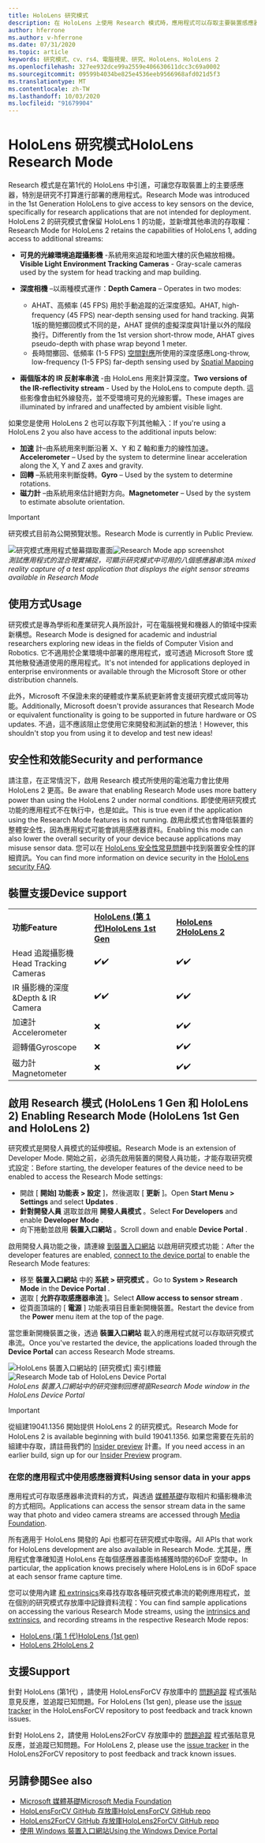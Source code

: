 ```yaml
---
title: HoloLens 研究模式
description: 在 HoloLens 上使用 Research 模式時，應用程式可以存取主要裝置感應器串流 (深度、環境追蹤和 IR 反射率) 。
author: hferrone
ms.author: v-hferrone
ms.date: 07/31/2020
ms.topic: article
keywords: 研究模式、cv、rs4、電腦視覺、研究、HoloLens、HoloLens 2
ms.openlocfilehash: 327ee932dce99a2559e406630611dcc3c69a0002
ms.sourcegitcommit: 09599b4034be825e4536eeb9566968afd021d5f3
ms.translationtype: MT
ms.contentlocale: zh-TW
ms.lasthandoff: 10/03/2020
ms.locfileid: "91679904"
---
```

# <a name="hololens-research-mode"></a><span data-ttu-id="69b03-104">HoloLens 研究模式</span><span class="sxs-lookup"><span data-stu-id="69b03-104">HoloLens Research Mode</span></span>

<span data-ttu-id="69b03-105">Research 模式是在第1代的 HoloLens 中引進，可讓您存取裝置上的主要感應器，特別是研究不打算進行部署的應用程式。</span><span class="sxs-lookup"><span data-stu-id="69b03-105">Research Mode was introduced in the 1st Generation HoloLens to give access to key sensors on the device, specifically for research applications that are not intended for deployment.</span></span>  <span data-ttu-id="69b03-106">HoloLens 2 的研究模式會保留 HoloLens 1 的功能，並新增其他串流的存取權：</span><span class="sxs-lookup"><span data-stu-id="69b03-106">Research Mode for HoloLens 2 retains the capabilities of HoloLens 1, adding access to additional streams:</span></span>

* <span data-ttu-id="69b03-107">**可見的光線環境追蹤攝影機** -系統用來追蹤和地圖大樓的灰色縮放相機。</span><span class="sxs-lookup"><span data-stu-id="69b03-107">**Visible Light Environment Tracking Cameras** - Gray-scale cameras used by the system for head tracking and map building.</span></span>
* <span data-ttu-id="69b03-108">**深度相機** –以兩種模式運作：</span><span class="sxs-lookup"><span data-stu-id="69b03-108">**Depth Camera** – Operates in two modes:</span></span>  
    + <span data-ttu-id="69b03-109">AHAT、高頻率 (45 FPS) 用於手動追蹤的近深度感知。</span><span class="sxs-lookup"><span data-stu-id="69b03-109">AHAT, high-frequency (45 FPS) near-depth sensing used for hand tracking.</span></span> <span data-ttu-id="69b03-110">與第1版的簡短擲回模式不同的是，AHAT 提供的虛擬深度與1計量以外的階段換行。</span><span class="sxs-lookup"><span data-stu-id="69b03-110">Differently from the 1st version short-throw mode, AHAT gives pseudo-depth with phase wrap beyond 1 meter.</span></span> 
    + <span data-ttu-id="69b03-111">長時間擲回、低頻率 (1-5 FPS) [空間對應](../../design/spatial-mapping.md)所使用的深度感應</span><span class="sxs-lookup"><span data-stu-id="69b03-111">Long-throw, low-frequency (1-5 FPS) far-depth sensing used by [Spatial Mapping](../../design/spatial-mapping.md)</span></span>

* <span data-ttu-id="69b03-112">**兩個版本的 IR 反射率串流** -由 HoloLens 用來計算深度。</span><span class="sxs-lookup"><span data-stu-id="69b03-112">**Two versions of the IR-reflectivity stream** - Used by the HoloLens to compute depth.</span></span> <span data-ttu-id="69b03-113">這些影像會由紅外線發亮，並不受環境可見的光線影響。</span><span class="sxs-lookup"><span data-stu-id="69b03-113">These images are illuminated by infrared and unaffected by ambient visible light.</span></span>

<span data-ttu-id="69b03-114">如果您是使用 HoloLens 2 也可以存取下列其他輸入：</span><span class="sxs-lookup"><span data-stu-id="69b03-114">If you're using a HoloLens 2 you also have access to the additional inputs below:</span></span>

* <span data-ttu-id="69b03-115">**加速** 計–由系統用來判斷沿著 X、Y 和 Z 軸和重力的線性加速。</span><span class="sxs-lookup"><span data-stu-id="69b03-115">**Accelerometer** – Used by the system to determine linear acceleration along the X, Y and Z axes and gravity.</span></span>
* <span data-ttu-id="69b03-116">**回轉** –系統用來判斷旋轉。</span><span class="sxs-lookup"><span data-stu-id="69b03-116">**Gyro** – Used by the system to determine rotations.</span></span>
* <span data-ttu-id="69b03-117">**磁力計** –由系統用來估計絕對方向。</span><span class="sxs-lookup"><span data-stu-id="69b03-117">**Magnetometer** – Used by the system to estimate absolute orientation.</span></span>

> [!IMPORTANT]
> <span data-ttu-id="69b03-118">研究模式目前為公開預覽狀態。</span><span class="sxs-lookup"><span data-stu-id="69b03-118">Research Mode is currently in Public Preview.</span></span> 

<span data-ttu-id="69b03-119">![研究模式應用程式螢幕擷取畫面](images/sensor-stream-viewer.jpg)</span><span class="sxs-lookup"><span data-stu-id="69b03-119">![Research Mode app screenshot](images/sensor-stream-viewer.jpg)</span></span><br>
<span data-ttu-id="69b03-120">*測試應用程式的混合現實捕捉，可顯示研究模式中可用的八個感應器串流*</span><span class="sxs-lookup"><span data-stu-id="69b03-120">*A mixed reality capture of a test application that displays the eight sensor streams available in Research Mode*</span></span>

## <a name="usage"></a><span data-ttu-id="69b03-121">使用方式</span><span class="sxs-lookup"><span data-stu-id="69b03-121">Usage</span></span>

<span data-ttu-id="69b03-122">研究模式是專為學術和產業研究人員所設計，可在電腦視覺和機器人的領域中探索新構想。</span><span class="sxs-lookup"><span data-stu-id="69b03-122">Research Mode is designed for academic and industrial researchers exploring new ideas in the fields of Computer Vision and Robotics.</span></span>  <span data-ttu-id="69b03-123">它不適用於企業環境中部署的應用程式，或可透過 Microsoft Store 或其他散發通道使用的應用程式。</span><span class="sxs-lookup"><span data-stu-id="69b03-123">It's not intended for applications deployed in enterprise environments or available through the Microsoft Store or other distribution channels.</span></span>

<span data-ttu-id="69b03-124">此外，Microsoft 不保證未來的硬體或作業系統更新將會支援研究模式或同等功能。</span><span class="sxs-lookup"><span data-stu-id="69b03-124">Additionally, Microsoft doesn't provide assurances that Research Mode or equivalent functionality is going to be supported in future hardware or OS updates.</span></span> <span data-ttu-id="69b03-125">不過，這不應該阻止您使用它來開發和測試新的想法！</span><span class="sxs-lookup"><span data-stu-id="69b03-125">However, this shouldn't stop you from using it to develop and test new ideas!</span></span>

## <a name="security-and-performance"></a><span data-ttu-id="69b03-126">安全性和效能</span><span class="sxs-lookup"><span data-stu-id="69b03-126">Security and performance</span></span>

<span data-ttu-id="69b03-127">請注意，在正常情況下，啟用 Research 模式所使用的電池電力會比使用 HoloLens 2 更高。</span><span class="sxs-lookup"><span data-stu-id="69b03-127">Be aware that enabling Research Mode uses more battery power than using the HoloLens 2 under normal conditions.</span></span> <span data-ttu-id="69b03-128">即使使用研究模式功能的應用程式不在執行中，也是如此。</span><span class="sxs-lookup"><span data-stu-id="69b03-128">This is true even if the application using the Research Mode features is not running.</span></span>  <span data-ttu-id="69b03-129">啟用此模式也會降低裝置的整體安全性，因為應用程式可能會誤用感應器資料。</span><span class="sxs-lookup"><span data-stu-id="69b03-129">Enabling this mode can also lower the overall security of your device because applications may misuse sensor data.</span></span>  <span data-ttu-id="69b03-130">您可以在 [HoloLens 安全性常見問題](https://docs.microsoft.com/hololens/hololens-faq-security)中找到裝置安全性的詳細資訊。</span><span class="sxs-lookup"><span data-stu-id="69b03-130">You can find more information on device security in the [HoloLens security FAQ](https://docs.microsoft.com/hololens/hololens-faq-security).</span></span>  

## <a name="device-support"></a><span data-ttu-id="69b03-131">裝置支援</span><span class="sxs-lookup"><span data-stu-id="69b03-131">Device support</span></span>
<table><span data-ttu-id="69b03-132">
    <colgroup>
    <col width="33%" />
    <col width="33%" />
    <col width="33%" /> </colgroup>
    </span><span class="sxs-lookup"><span data-stu-id="69b03-132">
    <colgroup>
    <col width="33%" />
    <col width="33%" />
    <col width="33%" /> </colgroup>
    </span></span><tr>
        <td><span data-ttu-id="69b03-133"><strong>功能</strong></span><span class="sxs-lookup"><span data-stu-id="69b03-133"><strong>Feature</strong></span></span></td>
        <td><span data-ttu-id="69b03-134"><a href="https://docs.microsoft.com/hololens/hololens1-hardware"><strong>HoloLens (第 1 代)</strong></a></span><span class="sxs-lookup"><span data-stu-id="69b03-134"><a href="https://docs.microsoft.com/hololens/hololens1-hardware"><strong>HoloLens 1st Gen</strong></a></span></span></td>
        <td><span data-ttu-id="69b03-135"><a href="https://docs.microsoft.com/hololens/hololens2-hardware"><strong>HoloLens 2</strong></a></span><span class="sxs-lookup"><span data-stu-id="69b03-135"><a href="https://docs.microsoft.com/hololens/hololens2-hardware"><strong>HoloLens 2</strong></a></span></span></td>
    </tr>
     <tr>
        <td><span data-ttu-id="69b03-136">Head 追蹤攝影機</span><span class="sxs-lookup"><span data-stu-id="69b03-136">Head Tracking Cameras</span></span></td>
        <td><span data-ttu-id="69b03-137">✔️</span><span class="sxs-lookup"><span data-stu-id="69b03-137">✔️</span></span></td>
        <td><span data-ttu-id="69b03-138">✔️</span><span class="sxs-lookup"><span data-stu-id="69b03-138">✔️</span></span></td>
    </tr>
    <tr>
        <td><span data-ttu-id="69b03-139">IR 攝影機的深度 &</span><span class="sxs-lookup"><span data-stu-id="69b03-139">Depth & IR Camera</span></span></td>
        <td><span data-ttu-id="69b03-140">✔️</span><span class="sxs-lookup"><span data-stu-id="69b03-140">✔️</span></span></td>
        <td><span data-ttu-id="69b03-141">✔️</span><span class="sxs-lookup"><span data-stu-id="69b03-141">✔️</span></span></td>
    </tr>
    <tr>
        <td><span data-ttu-id="69b03-142">加速計</span><span class="sxs-lookup"><span data-stu-id="69b03-142">Accelerometer</span></span></td>
        <td>❌</td>
        <td><span data-ttu-id="69b03-143">✔️</span><span class="sxs-lookup"><span data-stu-id="69b03-143">✔️</span></span></td>
    </tr>
    <tr>
        <td><span data-ttu-id="69b03-144">迴轉儀</span><span class="sxs-lookup"><span data-stu-id="69b03-144">Gyroscope</span></span></td>
        <td>❌</td>
        <td><span data-ttu-id="69b03-145">✔️</span><span class="sxs-lookup"><span data-stu-id="69b03-145">✔️</span></span></td>
    </tr>
    <tr>
        <td><span data-ttu-id="69b03-146">磁力計</span><span class="sxs-lookup"><span data-stu-id="69b03-146">Magnetometer</span></span></td>
        <td>❌</td>
        <td><span data-ttu-id="69b03-147">✔️</span><span class="sxs-lookup"><span data-stu-id="69b03-147">✔️</span></span></td>
    </tr>
</table>

## <a name="enabling-research-mode-hololens-1st-gen-and-hololens-2"></a><span data-ttu-id="69b03-148">啟用 Research 模式 (HoloLens 1 Gen 和 HoloLens 2) </span><span class="sxs-lookup"><span data-stu-id="69b03-148">Enabling Research Mode (HoloLens 1st Gen and HoloLens 2)</span></span>

<span data-ttu-id="69b03-149">研究模式是開發人員模式的延伸模組。</span><span class="sxs-lookup"><span data-stu-id="69b03-149">Research Mode is an extension of Developer Mode.</span></span> <span data-ttu-id="69b03-150">開始之前，必須先啟用裝置的開發人員功能，才能存取研究模式設定：</span><span class="sxs-lookup"><span data-stu-id="69b03-150">Before starting, the developer features of the device need to be enabled to access the Research Mode settings:</span></span> 

* <span data-ttu-id="69b03-151">開啟 [ **開始] 功能表 > 設定** ]，然後選取 [ **更新** ]。</span><span class="sxs-lookup"><span data-stu-id="69b03-151">Open **Start Menu > Settings** and select **Updates** .</span></span>
* <span data-ttu-id="69b03-152">**針對開發人員** 選取並啟用 **開發人員模式** 。</span><span class="sxs-lookup"><span data-stu-id="69b03-152">Select **For Developers** and enable **Developer Mode** .</span></span>
* <span data-ttu-id="69b03-153">向下捲動並啟用 **裝置入口網站** 。</span><span class="sxs-lookup"><span data-stu-id="69b03-153">Scroll down and enable **Device Portal** .</span></span>

<span data-ttu-id="69b03-154">啟用開發人員功能之後，請連線 [到裝置入口網站](https://docs.microsoft.com/windows/uwp/debug-test-perf/device-portal-hololens) 以啟用研究模式功能：</span><span class="sxs-lookup"><span data-stu-id="69b03-154">After the developer features  are enabled, [connect to the device portal](https://docs.microsoft.com/windows/uwp/debug-test-perf/device-portal-hololens) to enable the Research Mode features:</span></span>

* <span data-ttu-id="69b03-155">移至 **裝置入口網站** 中的 **系統 > 研究模式** 。</span><span class="sxs-lookup"><span data-stu-id="69b03-155">Go to **System > Research Mode** in the **Device Portal** .</span></span>
* <span data-ttu-id="69b03-156">選取 [ **允許存取感應器串流** ]。</span><span class="sxs-lookup"><span data-stu-id="69b03-156">Select **Allow access to sensor stream** .</span></span>
* <span data-ttu-id="69b03-157">從頁面頂端的 [ **電源** ] 功能表項目目重新開機裝置。</span><span class="sxs-lookup"><span data-stu-id="69b03-157">Restart the device from the **Power** menu item at the top of the page.</span></span>

<span data-ttu-id="69b03-158">當您重新開機裝置之後，透過 **裝置入口網站** 載入的應用程式就可以存取研究模式串流。</span><span class="sxs-lookup"><span data-stu-id="69b03-158">Once you've restarted the device, the applications loaded through the **Device Portal** can access Research Mode streams.</span></span>

<span data-ttu-id="69b03-159">![HoloLens 裝置入口網站的 [研究模式] 索引標籤](images/ResearchModeDevPortal.png)</span><span class="sxs-lookup"><span data-stu-id="69b03-159">![Research Mode tab of HoloLens Device Portal](images/ResearchModeDevPortal.png)</span></span><br>
<span data-ttu-id="69b03-160">*HoloLens 裝置入口網站中的研究強制回應視窗*</span><span class="sxs-lookup"><span data-stu-id="69b03-160">*Research Mode window in the HoloLens Device Portal*</span></span>

> [!IMPORTANT]
> <span data-ttu-id="69b03-161">從組建19041.1356 開始提供 HoloLens 2 的研究模式。</span><span class="sxs-lookup"><span data-stu-id="69b03-161">Research Mode for HoloLens 2 is available beginning with build 19041.1356.</span></span> <span data-ttu-id="69b03-162">如果您需要在先前的組建中存取，請註冊我們的 [Insider preview](https://docs.microsoft.com/hololens/hololens-insider) 計畫。</span><span class="sxs-lookup"><span data-stu-id="69b03-162">If you need access in an earlier build, sign up for our [Insider Preview](https://docs.microsoft.com/hololens/hololens-insider) program.</span></span>

### <a name="using-sensor-data-in-your-apps"></a><span data-ttu-id="69b03-163">在您的應用程式中使用感應器資料</span><span class="sxs-lookup"><span data-stu-id="69b03-163">Using sensor data in your apps</span></span>

<span data-ttu-id="69b03-164">應用程式可存取感應器串流資料的方式，與透過 [媒體基礎](https://msdn.microsoft.com/library/windows/desktop/ms694197)存取相片和攝影機串流的方式相同。</span><span class="sxs-lookup"><span data-stu-id="69b03-164">Applications can access the sensor stream data in the same way that photo and video camera streams are accessed through [Media Foundation](https://msdn.microsoft.com/library/windows/desktop/ms694197).</span></span> 

<span data-ttu-id="69b03-165">所有適用于 HoloLens 開發的 Api 也都可在研究模式中取得。</span><span class="sxs-lookup"><span data-stu-id="69b03-165">All APIs that work for HoloLens development are also available in Research Mode.</span></span> <span data-ttu-id="69b03-166">尤其是，應用程式會準確知道 HoloLens 在每個感應器畫面格捕獲時間的6DoF 空間中。</span><span class="sxs-lookup"><span data-stu-id="69b03-166">In particular, the application  knows precisely where HoloLens is in 6DoF space at each sensor frame capture time.</span></span>

<span data-ttu-id="69b03-167">您可以使用內建 [和 extrinsics](https://docs.microsoft.com/windows/mixed-reality/locatable-camera#locating-the-device-camera-in-the-world)來尋找存取各種研究模式串流的範例應用程式，並在個別的研究模式存放庫中記錄資料流程：</span><span class="sxs-lookup"><span data-stu-id="69b03-167">You can find sample applications on accessing the various Research Mode streams, using the [intrinsics and extrinsics](https://docs.microsoft.com/windows/mixed-reality/locatable-camera#locating-the-device-camera-in-the-world), and recording streams in the respective Research Mode repos:</span></span>
* [<span data-ttu-id="69b03-168">HoloLens (第 1 代)</span><span class="sxs-lookup"><span data-stu-id="69b03-168">HoloLens (1st gen)</span></span>](https://github.com/Microsoft/HoloLensForCV)
* [<span data-ttu-id="69b03-169">HoloLens 2</span><span class="sxs-lookup"><span data-stu-id="69b03-169">HoloLens 2</span></span>](https://github.com/microsoft/HoloLens2ForCV)

## <a name="support"></a><span data-ttu-id="69b03-170">支援</span><span class="sxs-lookup"><span data-stu-id="69b03-170">Support</span></span>

<span data-ttu-id="69b03-171">針對 HoloLens (第1代) ，請使用 HoloLensForCV 存放庫中的 [問題追蹤](https://github.com/Microsoft/HololensForCV/issues) 程式張貼意見反應，並追蹤已知問題。</span><span class="sxs-lookup"><span data-stu-id="69b03-171">For HoloLens (1st gen), please use the [issue tracker](https://github.com/Microsoft/HololensForCV/issues) in the HoloLensForCV repository to post feedback and track known issues.</span></span>

<span data-ttu-id="69b03-172">針對 HoloLens 2，請使用 HoloLens2ForCV 存放庫中的 [問題追蹤](https://github.com/microsoft/HoloLens2ForCV/issues) 程式張貼意見反應，並追蹤已知問題。</span><span class="sxs-lookup"><span data-stu-id="69b03-172">For HoloLens 2, please use the [issue tracker](https://github.com/microsoft/HoloLens2ForCV/issues) in the HoloLens2ForCV repository to post feedback and track known issues.</span></span>

## <a name="see-also"></a><span data-ttu-id="69b03-173">另請參閱</span><span class="sxs-lookup"><span data-stu-id="69b03-173">See also</span></span>

* [<span data-ttu-id="69b03-174">Microsoft 媒體基礎</span><span class="sxs-lookup"><span data-stu-id="69b03-174">Microsoft Media Foundation</span></span>](https://msdn.microsoft.com/library/windows/desktop/ms694197)
* [<span data-ttu-id="69b03-175">HoloLensForCV GitHub 存放庫</span><span class="sxs-lookup"><span data-stu-id="69b03-175">HoloLensForCV GitHub repo</span></span>](https://github.com/Microsoft/HoloLensForCV)
* [<span data-ttu-id="69b03-176">HoloLens2ForCV GitHub 存放庫</span><span class="sxs-lookup"><span data-stu-id="69b03-176">HoloLens2ForCV GitHub repo</span></span>](https://github.com/microsoft/HoloLens2ForCV)
* [<span data-ttu-id="69b03-177">使用 Windows 裝置入口網站</span><span class="sxs-lookup"><span data-stu-id="69b03-177">Using the Windows Device Portal</span></span>](using-the-windows-device-portal.md)
